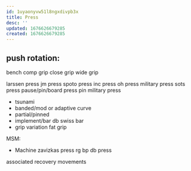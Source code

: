 ```yaml
---
id: 1uyaonyvw51l8ngxdivpb3x
title: Press
desc: ''
updated: 1676626679285
created: 1676626679285
---
```


## push rotation:
bench
  comp grip
  close grip
  wide grip

  larssen press
  jm press
  spoto press
inc press
oh press
  military press
  sots press
pause/pin/board press
pin military press

+ tsunami
+ banded/mod or adaptive curve
+ partial/pinned
+ implement/bar
  db
  swiss bar
+ grip variation
  fat grip

MSM:
+ Machine
zavizkas press
rg bp
db press

associated recovery movements
